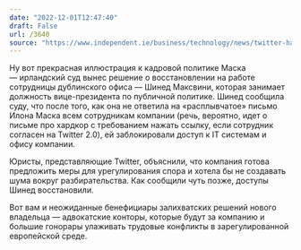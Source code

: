 ```yaml
---
date: "2022-12-01T12:47:40"
draft: False
url: /3640
source: "https://www.independent.ie/business/technology/news/twitter-has-reinstated-senior-irish-executive-sinead-mcsweeney-following-generic-firing-email-high-court-told-42185817.html"
---
```


Ну вот прекрасная иллюстрация к кадровой политике Маска — ирландский суд вынес решение о восстановлении на работе сотрудницы дублинского офиса — Шинед Максвини, которая занимает должность вице-президента по публичной политике. Шинед сообщила суду, что после того, как она не ответила на «расплывчатое» письмо Илона Маска всем сотрудникам компании (речь, вероятно, идет о письме про хардкор с требованием нажать ссылку, если сотрудник согласен на Twitter 2.0), ей заблокировали доступ к IT системам и офису компании. 

Юристы, представляющие Twitter, объяснили, что компания готова предложить меры для урегулирования спора и хотела бы не создавать шума вокруг разбирательства. Как сообщили чуть позже, доступы Шинед восстановили. 

Вот вам и неожиданные бенефициары залихватских решений нового владельца — адвокатские конторы, которые будут за компанию и большие гонорары улаживать трудовые конфликты в зарегулированной европейской среде.
